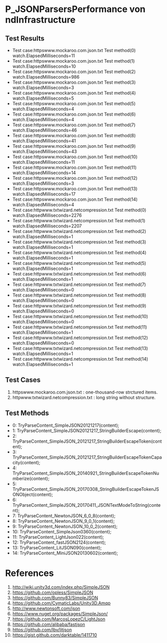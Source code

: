 # P_JSONParsersPerformance von ndInfrastructure

## Test Results

* Test case:httpswww.mockaroo.com.json.txt Test method(0) watch.ElapsedMilliseconds=11
* Test case:httpswww.mockaroo.com.json.txt Test method(1) watch.ElapsedMilliseconds=10
* Test case:httpswww.mockaroo.com.json.txt Test method(2) watch.ElapsedMilliseconds=986
* Test case:httpswww.mockaroo.com.json.txt Test method(3) watch.ElapsedMilliseconds=3
* Test case:httpswww.mockaroo.com.json.txt Test method(4) watch.ElapsedMilliseconds=5
* Test case:httpswww.mockaroo.com.json.txt Test method(5) watch.ElapsedMilliseconds=4
* Test case:httpswww.mockaroo.com.json.txt Test method(6) watch.ElapsedMilliseconds=4
* Test case:httpswww.mockaroo.com.json.txt Test method(7) watch.ElapsedMilliseconds=46
* Test case:httpswww.mockaroo.com.json.txt Test method(8) watch.ElapsedMilliseconds=41
* Test case:httpswww.mockaroo.com.json.txt Test method(9) watch.ElapsedMilliseconds=43
* Test case:httpswww.mockaroo.com.json.txt Test method(10) watch.ElapsedMilliseconds=11
* Test case:httpswww.mockaroo.com.json.txt Test method(11) watch.ElapsedMilliseconds=14
* Test case:httpswww.mockaroo.com.json.txt Test method(12) watch.ElapsedMilliseconds=3
* Test case:httpswww.mockaroo.com.json.txt Test method(13) watch.ElapsedMilliseconds=17
* Test case:httpswww.mockaroo.com.json.txt Test method(14) watch.ElapsedMilliseconds=4
* Test case:httpwww.txtwizard.netcompression.txt Test method(0) watch.ElapsedMilliseconds=2276
* Test case:httpwww.txtwizard.netcompression.txt Test method(1) watch.ElapsedMilliseconds=2207
* Test case:httpwww.txtwizard.netcompression.txt Test method(2) watch.ElapsedMilliseconds=1
* Test case:httpwww.txtwizard.netcompression.txt Test method(3) watch.ElapsedMilliseconds=1
* Test case:httpwww.txtwizard.netcompression.txt Test method(4) watch.ElapsedMilliseconds=1
* Test case:httpwww.txtwizard.netcompression.txt Test method(5) watch.ElapsedMilliseconds=1
* Test case:httpwww.txtwizard.netcompression.txt Test method(6) watch.ElapsedMilliseconds=1
* Test case:httpwww.txtwizard.netcompression.txt Test method(7) watch.ElapsedMilliseconds=0
* Test case:httpwww.txtwizard.netcompression.txt Test method(8) watch.ElapsedMilliseconds=0
* Test case:httpwww.txtwizard.netcompression.txt Test method(9) watch.ElapsedMilliseconds=0
* Test case:httpwww.txtwizard.netcompression.txt Test method(10) watch.ElapsedMilliseconds=0
* Test case:httpwww.txtwizard.netcompression.txt Test method(11) watch.ElapsedMilliseconds=1
* Test case:httpwww.txtwizard.netcompression.txt Test method(12) watch.ElapsedMilliseconds=0
* Test case:httpwww.txtwizard.netcompression.txt Test method(13) watch.ElapsedMilliseconds=1
* Test case:httpwww.txtwizard.netcompression.txt Test method(14) watch.ElapsedMilliseconds=1



## Test Cases

1. httpswww.mockaroo.com.json.txt : one-thousand-row strctured items.
1. httpwww.txtwizard.netcompression.txt : long string without structure.


## Test Methods

* 0: TryParseContent_SimpleJSON20121217(content);
* 1: TryParseContent_SimpleJSON20121217_StringBuilderEscape(content);
* 2: TryParseContent_SimpleJSON_20121217_StringBuilderEscapeToken(content);
* 3: TryParseContent_SimpleJSON_20121217_StringBuilderEscapeTokenCapacity(content);
* 4: TryParseContent_SimpleJSON_20140921_StringBuilderEscapeTokenNumberize(content);
* 5: TryParseContent_SimpleJSON_20170308_StringBuilderEscapeTokenJSONObject(content);
* 6: TryParseContent_SimpleJSON_20170411_JSONTextModeToString(content);
* 7: TryParseContent_NewtonJSON_6_0_8(content);
* 8: TryParseContent_NewtonJSON_9_0_1(content);
* 9: TryParseContent_NewtonJSON_10_0_2(content);
* 10: TryParseContent_SimpleJson0360(content);
* 11: TryParseContent_LightJson022(content);
* 12: TryParseContent_fastJSON2124(content);
* 13: TryParseContent_LitJSON090(content);
* 14: TryParseContent_MiniJSON20130602(content);


# References

1. http://wiki.unity3d.com/index.php/SimpleJSON
1. https://github.com/opless/SimpleJSON
1. https://github.com/Bunny83/SimpleJSON
1. https://github.com/CymaticLabs/Unity3D.Amqp
1. http://www.newtonsoft.com/json
1. https://www.nuget.org/packages/SimpleJson/
1. https://github.com/MarcosLopezC/LightJson
1. https://github.com/alibaba/fastjson
1. https://github.com/lbv/litjson
1. https://gist.github.com/darktable/1411710

